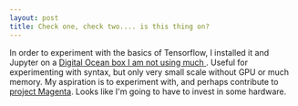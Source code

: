 ```yaml
---
layout: post
title: Check one, check two.... is this thing on? 
---
```


In order to experiment with the basics of Tensorflow, I installed it and Jupyter on a [ Digital Ocean box I am not using much ](http://104.236.233.240:8888/notebooks/1_hello_tensorflow.ipynb).  Useful for experimenting with syntax, but only very small scale without GPU or much memory. My aspiration is to experiment with, and perhaps contribute to [project Magenta](https://magenta.tensorflow.org/welcome-to-magenta).  Looks like I'm going to have to invest in some hardware.
